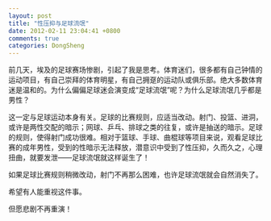```yaml
---
layout: post
title: "性压抑与足球流氓"
date: 2012-02-11 23:04:41 +0800
comments: true
categories: DongSheng
---
```

前几天，埃及的足球赛场惨剧，引起了我是思考。体育迷们，很多都有自己钟情的运动项目，有自己崇拜的体育明星，有自己拥趸的运动队或俱乐部。绝大多数体育迷是温和的。为什么偏偏足球迷会演变成“足球流氓”呢？为什么足球流氓几乎都是男性？

这一定与足球运动本身有关。足球的比赛规则，应适当改动。射门、投篮、进洞，或许是两性交配的暗示；网球、乒乓、排球之类的往复，或许是抽送的暗示。足球的规则，使得射门成功很难。相对于篮球、手球、曲棍球等项目来说，观看足球比赛的成年男性，受到的性暗示无法释放，潜意识中受到了性压抑，久而久之，心理扭曲，就要发泄——足球流氓就这样诞生了！

如果足球比赛规则稍微改动，射门不再那么困难，也许足球流氓就会自然消失了。

希望有人能重视这件事。

但愿悲剧不再重演！